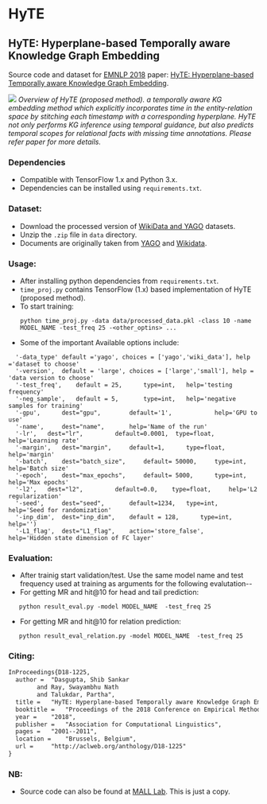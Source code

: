 # HyTE
## HyTE: Hyperplane-based Temporally aware Knowledge Graph Embedding

Source code and dataset for [EMNLP 2018](http://emnlp2018.org) paper: [HyTE: Hyperplane-based Temporally aware Knowledge Graph Embedding](http://talukdar.net/papers/emnlp2018_HyTE.pdf).

![](https://github.com/malllabiisc/HyTE/blob/master/time_proj.png)
*Overview of HyTE (proposed method). a temporally aware
KG embedding method which explicitly incorporates time in the entity-relation space by
stitching each timestamp with a corresponding hyperplane. HyTE not only performs KG
inference using temporal guidance, but also predicts temporal scopes for relational facts with missing time annotations. Please refer paper for more details.*
### Dependencies

* Compatible with TensorFlow 1.x and Python 3.x.
* Dependencies can be installed using `requirements.txt`.


### Dataset:

* Download the processed version of [WikiData and YAGO](https://drive.google.com/open?id=1S0dcMDXVZp8CFSCMojkBQI1gCva8Dm-0) datasets.
* Unzip the `.zip` file in `data` directory.
* Documents are originally taken from [YAGO](https://www.mpi-inf.mpg.de/departments/databases-and-information-systems/research/yago-naga/yago/) and [Wikidata](https://www.wikidata.org/wiki/Wikidata:Main_Page).


### Usage:

* After installing python dependencies from `requirements.txt`.
* `time_proj.py` contains TensorFlow (1.x) based implementation of HyTE (proposed method). 
* To start training:
  ```shell
  python time_proj.py -data data/processed_data.pkl -class 10 -name MODEL_NAME -test_freq 25 -<other_optins> ...
  ```
*  Some of the important Available options include:
  ```shell
    '-data_type' default ='yago', choices = ['yago','wiki_data'], help ='dataset to choose'
	'-version',  default = 'large', choices = ['large','small'], help = 'data version to choose'
	'-test_freq', 	 default = 25,   	type=int, 	help='testing frequency'
	'-neg_sample', 	 default = 5,   	type=int, 	help='negative samples for training'
	'-gpu', 	 dest="gpu", 		default='1',			help='GPU to use'
	'-name', 	 dest="name", 		help='Name of the run'
	'-lr',	 dest="lr", 		default=0.0001,  type=float,	help='Learning rate'
	'-margin', 	 dest="margin", 	default=1,   	type=float, 	help='margin'
	'-batch', 	 dest="batch_size", 	default= 50000,   	type=int, 	help='Batch size'
	'-epoch', 	 dest="max_epochs", 	default= 5000,   	type=int, 	help='Max epochs'
	'-l2', 	 dest="l2", 		default=0.0, 	type=float, 	help='L2 regularization'
	'-seed', 	 dest="seed", 		default=1234, 	type=int, 	help='Seed for randomization'
	'-inp_dim',  dest="inp_dim", 	default = 128,   	type=int, 	help='')
	'-L1_flag',  dest="L1_flag", 	action='store_false',   	 	help='Hidden state dimension of FC layer'
   ```

### Evaluation: 
* After trainig start validation/test. Use the same model name and test frequency used at training as arguments for the following evalutation--
* For getting MR and hit@10 for head and tail prediction:
 ```shell
    python result_eval.py -model MODEL_NAME  -test_freq 25
 ```
* For getting MR and hit@10 for relation prediction:
```shell
   python result_eval_relation.py -model MODEL_NAME  -test_freq 25
```



### Citing:

```tex
InProceedings{D18-1225,
  author = 	"Dasgupta, Shib Sankar
		and Ray, Swayambhu Nath
		and Talukdar, Partha",
  title = 	"HyTE: Hyperplane-based Temporally aware Knowledge Graph Embedding",
  booktitle = 	"Proceedings of the 2018 Conference on Empirical Methods in Natural Language Processing",
  year = 	"2018",
  publisher = 	"Association for Computational Linguistics",
  pages = 	"2001--2011",
  location = 	"Brussels, Belgium",
  url = 	"http://aclweb.org/anthology/D18-1225"
}
```

### NB:

* Source code can also be found at [MALL Lab](https://github.com/malllabiisc/HyTE). This is just a copy.

